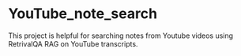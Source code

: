 # YouTube_note_search
This project is helpful for searching notes from Youtube videos using RetrivalQA RAG on YouTube transcripts.
